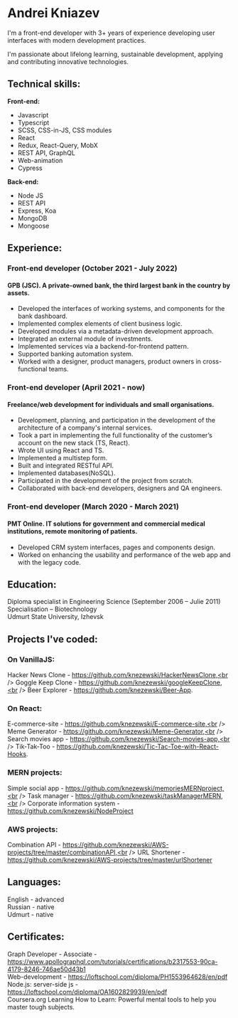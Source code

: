 # Andrei Kniazev
I'm a front-end developer with 3+ years of experience developing user interfaces with modern development practices.

I'm passionate about lifelong learning, sustainable development, applying and contributing innovative technologies.

## Technical skills:

**Front-end:**                           
* Javascript 
* Typescript
* SCSS, CSS-in-JS, CSS modules
* React
* Redux, React-Query, MobX
* REST API, GraphQL
* Web-animation
* Cypress

**Back-end:**
* Node JS
* REST API
* Express, Koa
* MongoDB
* Mongoose


## Experience:
### Front-end developer                                                                                    (October 2021 - July 2022)

#### GPB (JSC). A private-owned bank, the third largest bank in the country by assets.

* Developed the interfaces of working systems, and components for the bank dashboard.
* Implemented complex elements of client business logic.
* Developed modules via a metadata-driven development approach.
* Integrated an external module of investments. 
* Implemented services via a backend-for-frontend pattern.
* Supported banking automation system.
* Worked with a designer, product managers, product owners in cross-functional teams.

### Front-end developer                                                                                        (April 2021 - now)
#### Freelance/web development for individuals and small organisations.

* Development, planning, and participation in the development of the architecture of a company's internal services.
* Took a part in implementing the full functionality of the customer’s account on the new stack (TS, React).
* Wrote UI using React and TS.
* Implemented a multistep form.
* Built and integrated RESTful API.
* Implemented databases(NoSQL).
* Participated in the development of the project from scratch.
* Collaborated with  back-end developers, designers and  QA engineers.

### Front-end developer                                                                                  (March 2020 - March 2021)

#### PMT Online. IT solutions for government and commercial medical institutions, remote monitoring of patients.
* Developed CRM system interfaces, pages and components design.
* Worked on enhancing the usability and performance of the web app and with the legacy code.


## Education:

Diploma specialist in Engineering Science                                                                            (September 2006 – Julie 2011)<br />
Specialisation – Biotechnology <br /> 
Udmurt State University, Izhevsk

## Projects I've coded:
### On VanillaJS:

Hacker News Clone - https://github.com/knezewski/HackerNewsClone,<br />
Goggle Keep Clone - https://github.com/knezewski/googleKeepClone,<br />
Beer Explorer - https://github.com/knezewski/Beer-App.

### On React:
E-commerce-site - https://github.com/knezewski/E-commerce-site,<br />
Meme Generator - https://github.com/knezewski/Meme-Generator,<br />
Search movies app - https://github.com/knezewski/Search-movies-app,<br />
Tik-Tak-Too - https://github.com/knezewski/Tic-Tac-Toe-with-React-Hooks.

### MERN projects:
Simple social app - https://github.com/knezewski/memoriesMERNproject,<br />
Task manager - https://github.com/knezewski/taskManagerMERN,<br />
Corporate information system - https://github.com/knezewski/NodeProject

### AWS projects:
Combination API  - https://github.com/knezewski/AWS-projects/tree/master/combinationAPI,<br />
URL Shortener - https://github.com/knezewski/AWS-projects/tree/master/urlShortener

## Languages: 

English - advanced<br />
Russian - native<br />
Udmurt - native

## Certificates:                                                                                                                                        

Graph Developer - Associate - https://www.apollographql.com/tutorials/certifications/b2317553-90ca-4179-8246-746ae50d43b1<br />
Web-development  -  https://loftschool.com/diploma/PH1553964628/en/pdf<br />
Node.js:  server-side js  - https://loftschool.com/diploma/OA1602829939/en/pdf<br />
Coursera.org Learning How to Learn: Powerful mental tools to help you master tough subjects.
